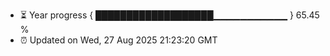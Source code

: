 - ⏳ Year progress { ███████████████████▁▁▁▁▁▁▁▁▁▁▁ } 65.45 %
- ⏰ Updated on Wed, 27 Aug 2025 21:23:20 GMT

